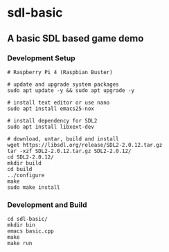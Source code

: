 # sdl-basic

## A basic SDL based game demo

### Development Setup

```
# Raspberry Pi 4 (Raspbian Buster)

# update and upgrade system packages
sudo apt update -y && sudo apt upgrade -y

# install text editor or use nano
sudo apt install emacs25-nox

# install dependency for SDL2
sudo apt install libxext-dev

# download, untar, build and install
wget https://libsdl.org/release/SDL2-2.0.12.tar.gz
tar -xzf SDL2-2.0.12.tar.gz SDL2-2.0.12/
cd SDL2-2.0.12/
mkdir build
cd build
../configure 
make
sudo make install
```

### Development and Build

```
cd sdl-basic/
mkdir bin
emacs basic.cpp
make
make run
```
